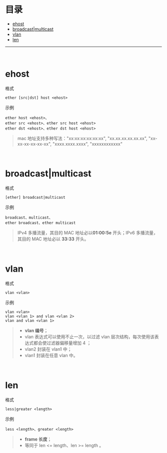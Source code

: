 # 目录

- [ehost](#ehost)
- [broadcast|multicast](#broadcastmulticast)
- [vlan](#vlan)
- [len](#len)

---

<br/>

# ehost
格式
```
ether [src|dst] host <ehost>
```


示例
```
ether host <ehost>、
ether src <ehost>、ether src host <ehost>
ether dst <ehost>、ether dst host <ehost>
```
> mac 地址支持多种写法："xx:xx:xx:xx:xx:xx", "xx.xx.xx.xx.xx.xx", "xx-xx-xx-xx-xx-xx", "xxxx.xxxx.xxxx", "xxxxxxxxxxxx"

<br/>

# broadcast|multicast
格式
```
[ether] broadcast|multicast
```


示例
```
broadcast、multicast、
ether broadcast、ether multicast
```
> IPv4 多播流量，其目的 MAC 地址必以**01:00:5e** 开头；IPv6 多播流量，其目的 MAC 地址必以 **33:33** 开头。

<br/>

# vlan
格式
```
vlan <vlan>
```


示例
```
vlan <vlan>
vlan <vlan 1> and vlan <vlan 2>
vlan and vlan <vlan 1>
```
> - **vlan 编号**；
> - vlan 表达式可以使用不止一次，以过滤 vlan 层次结构，每次使用该表达式都会使过滤器偏移量增加 4 ；
> - vlan2 封装在 vlan1 中；
> - vlan1 封装在任意 vlan 中。

<br/>

# len
格式
```
less|greater <length>
```


示例
```
less <length>、greater <length>
```
> - **frame 长度**；
> - 等同于 len <= length、len >= length 。



